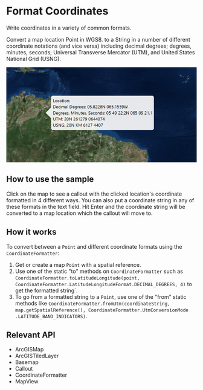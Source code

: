 # Format Coordinates

Write coordinates in a variety of common formats.

Convert a map location Point in WGS8.  to a String in a number of different 
coordinate notations (and vice versa) including decimal degrees; degrees, minutes, seconds; Universal Transverse 
Mercator (UTM), and United States National Grid (USNG).
 
 ![](FormatCoordinates.png)

## How to use the sample

Click on the map to see a callout with the clicked location's coordinate formatted in 4 different ways. You can 
also put a coordinate string in any of these formats in the text field. Hit Enter and the coordinate string will be 
converted to a map location which the callout will move to.

## How it works

To convert between a `Point` and different coordinate formats using the 
`CoordinateFormatter`:

1.  Get or create a map `Point` with a spatial reference.
2.  Use one of the static "to" methods on `CoordinateFormatter` such as 
  `CoordinateFormatter.toLatitudeLongitude(point, CoordinateFormatter.LatitudeLongitudeFormat.DECIMAL_DEGREES,
   4)` to get the formatted string`.
3.  To go from a formatted string to a `Point`, use one of the "from" static methods like 
  `CoordinateFormatter.fromUtm(coordinateString, map.getSpatialReference(), CoordinateFormatter.UtmConversionMode
  .LATITUDE_BAND_INDICATORS)`.


## Relevant API


*   ArcGISMap
*   ArcGISTiledLayer
*   Basemap
*   Callout
*   CoordinateFormatter
*   MapView

